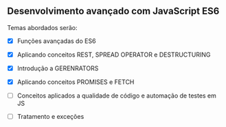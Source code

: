 ## Desenvolvimento avançado com JavaScript ES6

Temas abordados serão:

- [x] Funções avançadas do ES6
- [x] Aplicando conceitos REST, SPREAD OPERATOR e DESTRUCTURING
- [x] Introdução a GERENRATORS
- [x] Aplicando conceitos PROMISES e FETCH
- [ ] Conceitos aplicados a qualidade de código e automação de testes em JS
- [ ] Tratamento e exceções



